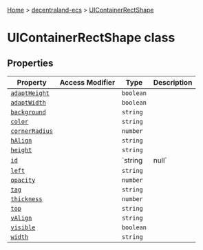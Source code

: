 [Home](./index) &gt; [decentraland-ecs](./decentraland-ecs.md) &gt; [UIContainerRectShape](./decentraland-ecs.uicontainerrectshape.md)

# UIContainerRectShape class

## Properties

|  Property | Access Modifier | Type | Description |
|  --- | --- | --- | --- |
|  [`adaptHeight`](./decentraland-ecs.uicontainerrectshape.adaptheight.md) |  | `boolean` |  |
|  [`adaptWidth`](./decentraland-ecs.uicontainerrectshape.adaptwidth.md) |  | `boolean` |  |
|  [`background`](./decentraland-ecs.uicontainerrectshape.background.md) |  | `string` |  |
|  [`color`](./decentraland-ecs.uicontainerrectshape.color.md) |  | `string` |  |
|  [`cornerRadius`](./decentraland-ecs.uicontainerrectshape.cornerradius.md) |  | `number` |  |
|  [`hAlign`](./decentraland-ecs.uicontainerrectshape.halign.md) |  | `string` |  |
|  [`height`](./decentraland-ecs.uicontainerrectshape.height.md) |  | `string` |  |
|  [`id`](./decentraland-ecs.uicontainerrectshape.id.md) |  | `string | null` |  |
|  [`left`](./decentraland-ecs.uicontainerrectshape.left.md) |  | `string` |  |
|  [`opacity`](./decentraland-ecs.uicontainerrectshape.opacity.md) |  | `number` |  |
|  [`tag`](./decentraland-ecs.uicontainerrectshape.tag.md) |  | `string` |  |
|  [`thickness`](./decentraland-ecs.uicontainerrectshape.thickness.md) |  | `number` |  |
|  [`top`](./decentraland-ecs.uicontainerrectshape.top.md) |  | `string` |  |
|  [`vAlign`](./decentraland-ecs.uicontainerrectshape.valign.md) |  | `string` |  |
|  [`visible`](./decentraland-ecs.uicontainerrectshape.visible.md) |  | `boolean` |  |
|  [`width`](./decentraland-ecs.uicontainerrectshape.width.md) |  | `string` |  |

